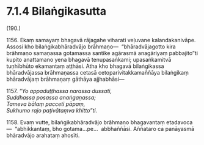 

# 7.1.4 Bilaṅgikasutta




(190.)

1156\. Ekaṃ samayaṃ bhagavā rājagahe viharati veḷuvane kalandakanivāpe. Assosi kho bilaṅgikabhāradvājo brāhmaṇo—  “bhāradvājagotto kira brāhmaṇo samaṇassa gotamassa santike agārasmā anagāriyaṃ pabbajito”ti kupito anattamano yena bhagavā tenupasaṅkami; upasaṅkamitvā tuṇhībhūto ekamantaṃ aṭṭhāsi. Atha kho bhagavā bilaṅgikassa bhāradvājassa brāhmaṇassa cetasā cetoparivitakkamaññāya bilaṅgikaṃ bhāradvājaṃ brāhmaṇaṃ gāthāya ajjhabhāsi—

1157\. _“Yo appaduṭṭhassa narassa dussati,_  
_Suddhassa posassa anaṅgaṇassa;_  
_Tameva bālaṃ pacceti pāpaṃ,_  
_Sukhumo rajo paṭivātaṃva khitto”ti._  


1158\. Evaṃ vutte, bilaṅgikabhāradvājo brāhmaṇo bhagavantaṃ etadavoca—  “abhikkantaṃ, bho gotama…pe…  abbhaññāsi. Aññataro ca panāyasmā bhāradvājo arahataṃ ahosīti.



